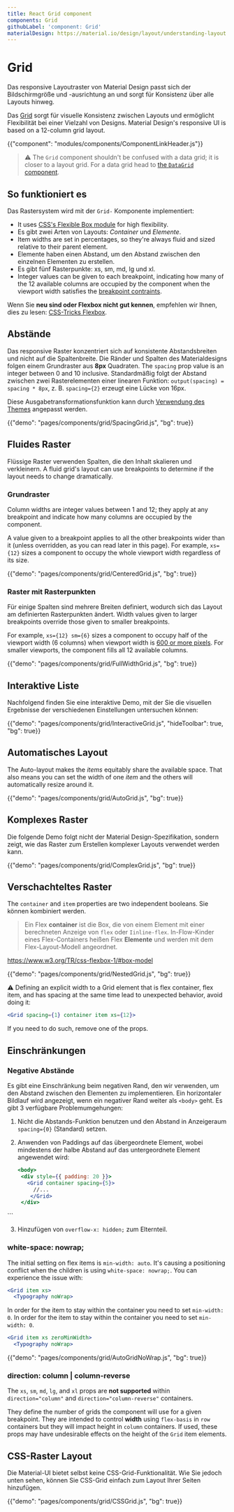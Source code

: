 ```yaml
---
title: React Grid component
components: Grid
githubLabel: 'component: Grid'
materialDesign: https://material.io/design/layout/understanding-layout.html
---
```


# Grid

<p class="description">Das responsive Layoutraster von Material Design passt sich der Bildschirmgröße und -ausrichtung an und sorgt für Konsistenz über alle Layouts hinweg.</p>

Das [Grid](https://material.io/design/layout/responsive-layout-grid.html) sorgt für visuelle Konsistenz zwischen Layouts und ermöglicht Flexibilität bei einer Vielzahl von Designs. Material Design's responsive UI is based on a 12-column grid layout.

{{"component": "modules/components/ComponentLinkHeader.js"}}

> ⚠️ The `Grid` component shouldn't be confused with a data grid; it is closer to a layout grid. For a data grid head to [the `DataGrid` component](/components/data-grid/).

## So funktioniert es

Das Rastersystem wird mit der `Grid-` Komponente implementiert:

- It uses [CSS's Flexible Box module](https://www.w3.org/TR/css-flexbox-1/) for high flexibility.
- Es gibt zwei Arten von Layouts: *Container* und *Elemente*.
- Item widths are set in percentages, so they're always fluid and sized relative to their parent element.
- Elemente haben einen Abstand, um den Abstand zwischen den einzelnen Elementen zu erstellen.
- Es gibt fünf Rasterpunkte: xs, sm, md, lg und xl.
- Integer values can be given to each breakpoint, indicating how many of the 12 available columns are occupied by the component when the viewport width satisfies the [breakpoint contraints](/customization/breakpoints/#default-breakpoints).

Wenn Sie **neu sind oder Flexbox nicht gut kennen**, empfehlen wir Ihnen, dies zu lesen: [CSS-Tricks Flexbox](https://css-tricks.com/snippets/css/a-guide-to-flexbox/).

## Abstände

Das responsive Raster konzentriert sich auf konsistente Abstandsbreiten und nicht auf die Spaltenbreite. Die Ränder und Spalten des Materialdesigns folgen einem Grundraster aus **8px** Quadraten. The `spacing` prop value is an integer between 0 and 10 inclusive. Standardmäßig folgt der Abstand zwischen zwei Rasterelementen einer linearen Funktion: `output(spacing) = spacing * 8px`, z. B. `spacing={2}` erzeugt eine Lücke von 16px.

Diese Ausgabetransformationsfunktion kann durch [Verwendung des Themes](/customization/spacing/) angepasst werden.

{{"demo": "pages/components/grid/SpacingGrid.js", "bg": true}}

## Fluides Raster

Flüssige Raster verwenden Spalten, die den Inhalt skalieren und verkleinern. A fluid grid's layout can use breakpoints to determine if the layout needs to change dramatically.

### Grundraster

Column widths are integer values between 1 and 12; they apply at any breakpoint and indicate how many columns are occupied by the component.

A value given to a breakpoint applies to all the other breakpoints wider than it (unless overridden, as you can read later in this page). For example, `xs={12}` sizes a component to occupy the whole viewport width regardless of its size.

{{"demo": "pages/components/grid/CenteredGrid.js", "bg": true}}

### Raster mit Rasterpunkten

Für einige Spalten sind mehrere Breiten definiert, wodurch sich das Layout am definierten Rasterpunkten ändert. Width values given to larger breakpoints override those given to smaller breakpoints.

For example, `xs={12} sm={6}` sizes a component to occupy half of the viewport width (6 columns) when viewport width is [600 or more pixels](/customization/breakpoints/#default-breakpoints). For smaller viewports, the component fills all 12 available columns.

{{"demo": "pages/components/grid/FullWidthGrid.js", "bg": true}}

## Interaktive Liste

Nachfolgend finden Sie eine interaktive Demo, mit der Sie die visuellen Ergebnisse der verschiedenen Einstellungen untersuchen können:

{{"demo": "pages/components/grid/InteractiveGrid.js", "hideToolbar": true, "bg": true}}

## Automatisches Layout

The Auto-layout makes the *items* equitably share the available space. That also means you can set the width of one *item* and the others will automatically resize around it.

{{"demo": "pages/components/grid/AutoGrid.js", "bg": true}}

## Komplexes Raster

Die folgende Demo folgt nicht der Material Design-Spezifikation, sondern zeigt, wie das Raster zum Erstellen komplexer Layouts verwendet werden kann.

{{"demo": "pages/components/grid/ComplexGrid.js", "bg": true}}

## Verschachteltes Raster

The `container` and `item` properties are two independent booleans. Sie können kombiniert werden.

> Ein Flex **container** ist die Box, die von einem Element mit einer berechneten Anzeige von `flex` oder `Iinline-flex`. In-Flow-Kinder eines Flex-Containers heißen Flex **Elemente** und werden mit dem Flex-Layout-Modell angeordnet.

https://www.w3.org/TR/css-flexbox-1/#box-model

{{"demo": "pages/components/grid/NestedGrid.js", "bg": true}}

⚠️ Defining an explicit width to a Grid element that is flex container, flex item, and has spacing at the same time lead to unexpected behavior, avoid doing it:

```jsx
<Grid spacing={1} container item xs={12}>
```

If you need to do such, remove one of the props.

## Einschränkungen

### Negative Abstände

Es gibt eine Einschränkung beim negativen Rand, den wir verwenden, um den Abstand zwischen den Elementen zu implementieren. Ein horizontaler Bildlauf wird angezeigt, wenn ein negativer Rand weiter als `<body>` geht. Es gibt 3 verfügbare Problemumgehungen:

1. Nicht die Abstands-Funktion benutzen und den Abstand in Anzeigeraum `spacing={0}` (Standard) setzen.
2. Anwenden von Paddings auf das übergeordnete Element, wobei mindestens der halbe Abstand auf das untergeordnete Element angewendet wird:

   ```jsx
   <body>
    <div style={{ padding: 20 }}>
      <Grid container spacing={5}>
        //...
       </Grid>
    </div>
  </body>
   ```

3. Hinzufügen von `overflow-x: hidden;` zum Elternteil.

### white-space: nowrap;

The initial setting on flex items is `min-width: auto`. It's causing a positioning conflict when the children is using `white-space: nowrap;`. You can experience the issue with:

```jsx
<Grid item xs>
  <Typography noWrap>
```

In order for the item to stay within the container you need to set `min-width: 0`. In order for the item to stay within the container you need to set `min-width: 0`.

```jsx
<Grid item xs zeroMinWidth>
  <Typography noWrap>
```

{{"demo": "pages/components/grid/AutoGridNoWrap.js", "bg": true}}

### direction: column | column-reverse

The `xs`, `sm`, `md`, `lg`, and `xl` props are **not supported** within `direction="column"` and `direction="column-reverse"` containers.

They define the number of grids the component will use for a given breakpoint. They are intended to control **width** using `flex-basis` in `row` containers but they will impact height in `column` containers. If used, these props may have undesirable effects on the height of the `Grid` item elements.

## CSS-Raster Layout

Die Material-UI bietet selbst keine CSS-Grid-Funktionalität. Wie Sie jedoch unten sehen, können Sie CSS-Grid einfach zum Layout Ihrer Seiten hinzufügen.

{{"demo": "pages/components/grid/CSSGrid.js", "bg": true}}
